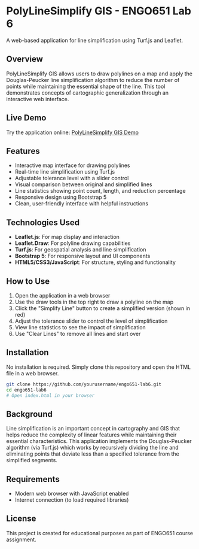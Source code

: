 # PolyLineSimplify GIS - ENGO651 Lab 6

A web-based application for line simplification using Turf.js and Leaflet.

## Overview

PolyLineSimplify GIS allows users to draw polylines on a map and apply the Douglas-Peucker line simplification algorithm to reduce the number of points while maintaining the essential shape of the line. This tool demonstrates concepts of cartographic generalization through an interactive web interface.

## Live Demo

Try the application online: [PolyLineSimplify GIS Demo](https://amreshsharma01.github.io/PolyLinesSimplify-GIS/)

## Features

- Interactive map interface for drawing polylines
- Real-time line simplification using Turf.js
- Adjustable tolerance level with a slider control
- Visual comparison between original and simplified lines
- Line statistics showing point count, length, and reduction percentage
- Responsive design using Bootstrap 5
- Clean, user-friendly interface with helpful instructions

## Technologies Used

- **Leaflet.js**: For map display and interaction
- **Leaflet.Draw**: For polyline drawing capabilities
- **Turf.js**: For geospatial analysis and line simplification
- **Bootstrap 5**: For responsive layout and UI components
- **HTML5/CSS3/JavaScript**: For structure, styling and functionality

## How to Use

1. Open the application in a web browser
2. Use the draw tools in the top right to draw a polyline on the map
3. Click the "Simplify Line" button to create a simplified version (shown in red)
4. Adjust the tolerance slider to control the level of simplification
5. View line statistics to see the impact of simplification
6. Use "Clear Lines" to remove all lines and start over

## Installation

No installation is required. Simply clone this repository and open the HTML file in a web browser.

```bash
git clone https://github.com/yourusername/engo651-lab6.git
cd engo651-lab6
# Open index.html in your browser
```

## Background

Line simplification is an important concept in cartography and GIS that helps reduce the complexity of linear features while maintaining their essential characteristics. This application implements the Douglas-Peucker algorithm (via Turf.js) which works by recursively dividing the line and eliminating points that deviate less than a specified tolerance from the simplified segments.

## Requirements

- Modern web browser with JavaScript enabled
- Internet connection (to load required libraries)

## License

This project is created for educational purposes as part of ENGO651 course assignment.